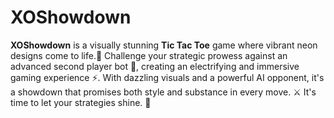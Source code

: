 # XOShowdown
**XOShowdown** is a visually stunning **Tic Tac Toe** game where vibrant neon designs come to life.🚀 Challenge your strategic prowess against an advanced second player bot 🤖, creating an electrifying and immersive gaming experience ⚡. With dazzling visuals and a powerful AI opponent, it's a showdown that promises both style and substance in every move. ⚔ It's time to let your strategies shine. 🌟

